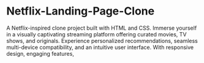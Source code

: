 # Netflix-Landing-Page-Clone
A Netflix-inspired clone project built with HTML and CSS. Immerse yourself in a visually captivating streaming platform offering curated movies, TV shows, and originals. Experience personalized recommendations, seamless multi-device compatibility, and an intuitive user interface. With responsive design, engaging features,

